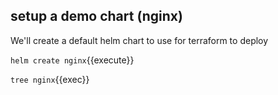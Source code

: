 
## setup a demo chart (nginx)

We'll create a default helm chart to use for terraform to deploy

`helm create nginx`{{execute}}

`tree nginx`{{exec}}

